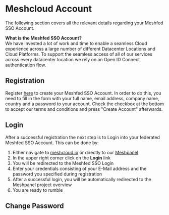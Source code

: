 # Meshcloud Account

The following section covers all the relevant details regarding your Meshfed SSO Account.

**What is the Meshfed SSO Account?**  
We have invested a lot of work and time to enable a seamless Cloud experience across a large number of different Datacenter Locations and Cloud Platforms. To support the seamless access of all of our services across every datacenter location we rely on an Open ID Connect authentication flow.

## Registration

Register [here](https://panel.meshcloud.io/#/register) to create your Meshfed SSO Account. In order to do this, you need to fill in the form with your full name, email address, company name, country and a password to your account. Check the checkbox at the bottom to accept our terms and conditions and press "Create Account" afterwards.

## Login

After a successful registration the next step is to Login into your federated Meshfed SSO Account. This can be done by:

1. Either navigate to [meshcloud.io](https://www.meshcloud.io) or directly to our [Meshpanel](https://panel.meshcloud.io)
2. In the upper right corner click on the **Login** link
3. You will be redirected to the Meshfed SSO Login
4. Enter your credentials consisting of your E-Mail address and the password you specified during registration
5. After a successful login, you will be automatically redirected to the Meshpanel project overview 
6. You are ready to rumble

## Change Password



